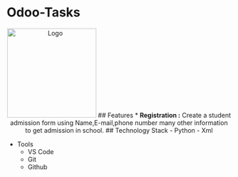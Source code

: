 # Odoo-Tasks

<p align="center">
    <img src="../school_management/image/schoollogo.png" alt="Logo" width="200">
  </a>
## Features
* <b>Registration :</b> Create a student admission form using Name,E-mail,phone number many other information to get admission in school.
## Technology Stack
- Python
- Xml

- Tools
  - VS Code
  - Git
  - Github
